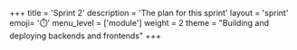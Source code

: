 +++
title = 'Sprint 2'
description = 'The plan for this sprint'
layout = 'sprint'
emoji= '⏱️'
menu_level = ['module']
weight = 2
theme = "Building and deploying backends and frontends"
+++
